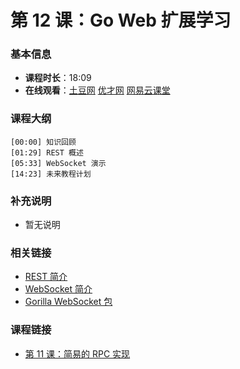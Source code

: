 第 12 课：Go Web 扩展学习
==========================

### 基本信息

- **课程时长**：18:09
- **在线观看**：[土豆网](http://www.tudou.com/programs/view/oXtAdeVy-yo/) [优才网](http://www.ucai.cn/course/chapter/87/3267/6817) [网易云课堂](http://study.163.com/course/courseLearn.htm?courseId=328001#/learn/video?lessonId=651207&courseId=328001)

### 课程大纲

	[00:00] 知识回顾
	[01:29] REST 概述
	[05:33] WebSocket 演示
	[14:23] 未来教程计划
	
### 补充说明

- 暂无说明

### 相关链接

- [REST 简介](https://github.com/astaxie/build-web-application-with-golang/blob/master/ebook/08.3.md)
- [WebSocket 简介](https://github.com/astaxie/build-web-application-with-golang/blob/master/ebook/08.2.md)
- [Gorilla WebSocket 包](http://gowalker.org/github.com/gorilla/websocket)

### 课程链接

- [第 11 课：简易的 RPC 实现](../lecture11/lecture11.md)
